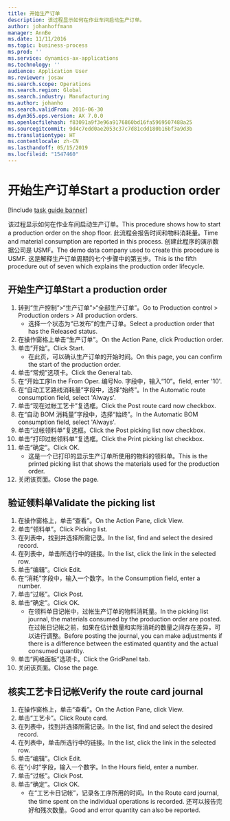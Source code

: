 ```yaml
---
title: 开始生产订单
description: 该过程显示如何在作业车间启动生产订单。
author: johanhoffmann
manager: AnnBe
ms.date: 11/11/2016
ms.topic: business-process
ms.prod: ''
ms.service: dynamics-ax-applications
ms.technology: ''
audience: Application User
ms.reviewer: josaw
ms.search.scope: Operations
ms.search.region: Global
ms.search.industry: Manufacturing
ms.author: johanho
ms.search.validFrom: 2016-06-30
ms.dyn365.ops.version: AX 7.0.0
ms.openlocfilehash: f83091a9f3e96a9176860bd16fa5969507488a25
ms.sourcegitcommit: 9d4c7edd0ae2053c37c7d81cdd180b16bf3a9d3b
ms.translationtype: HT
ms.contentlocale: zh-CN
ms.lasthandoff: 05/15/2019
ms.locfileid: "1547460"
---
```

# <a name="start-a-production-order"></a><span data-ttu-id="9fb6e-103">开始生产订单</span><span class="sxs-lookup"><span data-stu-id="9fb6e-103">Start a production order</span></span>

[!include [task guide banner](../../includes/task-guide-banner.md)]

<span data-ttu-id="9fb6e-104">该过程显示如何在作业车间启动生产订单。</span><span class="sxs-lookup"><span data-stu-id="9fb6e-104">This procedure shows how to start a production order on the shop floor.</span></span> <span data-ttu-id="9fb6e-105">此流程会报告时间和物料消耗量。</span><span class="sxs-lookup"><span data-stu-id="9fb6e-105">Time and material consumption are reported in this process.</span></span> <span data-ttu-id="9fb6e-106">创建此程序的演示数据公司是 USMF。</span><span class="sxs-lookup"><span data-stu-id="9fb6e-106">The demo data company used to create this procedure is USMF.</span></span> <span data-ttu-id="9fb6e-107">这是解释生产订单周期的七个步骤中的第五步。</span><span class="sxs-lookup"><span data-stu-id="9fb6e-107">This is the fifth procedure out of seven which explains the production order lifecycle.</span></span>


## <a name="start-a-production-order"></a><span data-ttu-id="9fb6e-108">开始生产订单</span><span class="sxs-lookup"><span data-stu-id="9fb6e-108">Start a production order</span></span>
1. <span data-ttu-id="9fb6e-109">转到“生产控制”>“生产订单”>“全部生产订单”。</span><span class="sxs-lookup"><span data-stu-id="9fb6e-109">Go to Production control > Production orders > All production orders.</span></span>
    * <span data-ttu-id="9fb6e-110">选择一个状态为“已发布”的生产订单。</span><span class="sxs-lookup"><span data-stu-id="9fb6e-110">Select a production order that has the Released status.</span></span>  
2. <span data-ttu-id="9fb6e-111">在操作窗格上单击“生产订单”。</span><span class="sxs-lookup"><span data-stu-id="9fb6e-111">On the Action Pane, click Production order.</span></span>
3. <span data-ttu-id="9fb6e-112">单击“开始”。</span><span class="sxs-lookup"><span data-stu-id="9fb6e-112">Click Start.</span></span>
    * <span data-ttu-id="9fb6e-113">在此页，可以确认生产订单的开始时间。</span><span class="sxs-lookup"><span data-stu-id="9fb6e-113">On this page, you can confirm the start of the production order.</span></span>  
4. <span data-ttu-id="9fb6e-114">单击“常规”选项卡。</span><span class="sxs-lookup"><span data-stu-id="9fb6e-114">Click the General tab.</span></span>
5. <span data-ttu-id="9fb6e-115">在“开始工序</span><span class="sxs-lookup"><span data-stu-id="9fb6e-115">In the From Oper.</span></span> <span data-ttu-id="9fb6e-116">编号</span><span class="sxs-lookup"><span data-stu-id="9fb6e-116">No.</span></span> <span data-ttu-id="9fb6e-117">字段中，输入“10”。</span><span class="sxs-lookup"><span data-stu-id="9fb6e-117">field, enter '10'.</span></span>
6. <span data-ttu-id="9fb6e-118">在“自动工艺路线消耗量”字段中，选择“始终”。</span><span class="sxs-lookup"><span data-stu-id="9fb6e-118">In the Automatic route consumption field, select 'Always'.</span></span>
7. <span data-ttu-id="9fb6e-119">单击“现在过帐工艺卡”复选框。</span><span class="sxs-lookup"><span data-stu-id="9fb6e-119">Click the Post route card now checkbox.</span></span>
8. <span data-ttu-id="9fb6e-120">在“自动 BOM 消耗量”字段中，选择“始终”。</span><span class="sxs-lookup"><span data-stu-id="9fb6e-120">In the Automatic BOM consumption field, select 'Always'.</span></span>
9. <span data-ttu-id="9fb6e-121">单击“过帐领料单”复选框。</span><span class="sxs-lookup"><span data-stu-id="9fb6e-121">Click the Post picking list now checkbox.</span></span>
10. <span data-ttu-id="9fb6e-122">单击“打印过帐领料单”复选框。</span><span class="sxs-lookup"><span data-stu-id="9fb6e-122">Click the Print picking list checkbox.</span></span>
11. <span data-ttu-id="9fb6e-123">单击“确定”。</span><span class="sxs-lookup"><span data-stu-id="9fb6e-123">Click OK.</span></span>
    * <span data-ttu-id="9fb6e-124">这是一个已打印的显示生产订单所使用的物料的领料单。</span><span class="sxs-lookup"><span data-stu-id="9fb6e-124">This is the printed picking list that shows the materials used for the production order.</span></span>  
12. <span data-ttu-id="9fb6e-125">关闭该页面。</span><span class="sxs-lookup"><span data-stu-id="9fb6e-125">Close the page.</span></span>

## <a name="validate-the-picking-list"></a><span data-ttu-id="9fb6e-126">验证领料单</span><span class="sxs-lookup"><span data-stu-id="9fb6e-126">Validate the picking list</span></span>
1. <span data-ttu-id="9fb6e-127">在操作窗格上，单击“查看”。</span><span class="sxs-lookup"><span data-stu-id="9fb6e-127">On the Action Pane, click View.</span></span>
2. <span data-ttu-id="9fb6e-128">单击“领料单”。</span><span class="sxs-lookup"><span data-stu-id="9fb6e-128">Click Picking list.</span></span>
3. <span data-ttu-id="9fb6e-129">在列表中，找到并选择所需记录。</span><span class="sxs-lookup"><span data-stu-id="9fb6e-129">In the list, find and select the desired record.</span></span>
4. <span data-ttu-id="9fb6e-130">在列表中，单击所选行中的链接。</span><span class="sxs-lookup"><span data-stu-id="9fb6e-130">In the list, click the link in the selected row.</span></span>
5. <span data-ttu-id="9fb6e-131">单击“编辑”。</span><span class="sxs-lookup"><span data-stu-id="9fb6e-131">Click Edit.</span></span>
6. <span data-ttu-id="9fb6e-132">在“消耗”字段中，输入一个数字。</span><span class="sxs-lookup"><span data-stu-id="9fb6e-132">In the Consumption field, enter a number.</span></span>
7. <span data-ttu-id="9fb6e-133">单击“过帐”。</span><span class="sxs-lookup"><span data-stu-id="9fb6e-133">Click Post.</span></span>
8. <span data-ttu-id="9fb6e-134">单击“确定”。</span><span class="sxs-lookup"><span data-stu-id="9fb6e-134">Click OK.</span></span>
    * <span data-ttu-id="9fb6e-135">在领料单日记帐中，过帐生产订单的物料消耗量。</span><span class="sxs-lookup"><span data-stu-id="9fb6e-135">In the picking list journal, the materials consumed by the production order are posted.</span></span> <span data-ttu-id="9fb6e-136">在过帐日记帐之前，如果在估计数量和实际消耗的数量之间存在差异，可以进行调整。</span><span class="sxs-lookup"><span data-stu-id="9fb6e-136">Before posting the journal, you can make adjustments if there is a difference between the estimated quantity and the actual consumed quantity.</span></span>  
9. <span data-ttu-id="9fb6e-137">单击“网格面板”选项卡。</span><span class="sxs-lookup"><span data-stu-id="9fb6e-137">Click the GridPanel tab.</span></span>
10. <span data-ttu-id="9fb6e-138">关闭该页面。</span><span class="sxs-lookup"><span data-stu-id="9fb6e-138">Close the page.</span></span>

## <a name="verify-the-route-card-journal"></a><span data-ttu-id="9fb6e-139">核实工艺卡日记帐</span><span class="sxs-lookup"><span data-stu-id="9fb6e-139">Verify the route card journal</span></span>
1. <span data-ttu-id="9fb6e-140">在操作窗格上，单击“查看”。</span><span class="sxs-lookup"><span data-stu-id="9fb6e-140">On the Action Pane, click View.</span></span>
2. <span data-ttu-id="9fb6e-141">单击“工艺卡”。</span><span class="sxs-lookup"><span data-stu-id="9fb6e-141">Click Route card.</span></span>
3. <span data-ttu-id="9fb6e-142">在列表中，找到并选择所需记录。</span><span class="sxs-lookup"><span data-stu-id="9fb6e-142">In the list, find and select the desired record.</span></span>
4. <span data-ttu-id="9fb6e-143">在列表中，单击所选行中的链接。</span><span class="sxs-lookup"><span data-stu-id="9fb6e-143">In the list, click the link in the selected row.</span></span>
5. <span data-ttu-id="9fb6e-144">单击“编辑”。</span><span class="sxs-lookup"><span data-stu-id="9fb6e-144">Click Edit.</span></span>
6. <span data-ttu-id="9fb6e-145">在“小时”字段，输入一个数字。</span><span class="sxs-lookup"><span data-stu-id="9fb6e-145">In the Hours field, enter a number.</span></span>
7. <span data-ttu-id="9fb6e-146">单击“过帐”。</span><span class="sxs-lookup"><span data-stu-id="9fb6e-146">Click Post.</span></span>
8. <span data-ttu-id="9fb6e-147">单击“确定”。</span><span class="sxs-lookup"><span data-stu-id="9fb6e-147">Click OK.</span></span>
    * <span data-ttu-id="9fb6e-148">在“工艺卡日记帐”，记录各工序所用的时间。</span><span class="sxs-lookup"><span data-stu-id="9fb6e-148">In the Route card journal, the time spent on the individual operations is recorded.</span></span> <span data-ttu-id="9fb6e-149">还可以报告完好和残次数量。</span><span class="sxs-lookup"><span data-stu-id="9fb6e-149">Good and error quantity can also be reported.</span></span>  
